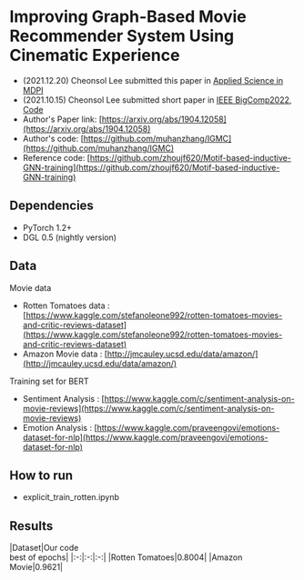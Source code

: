# Improving Graph-Based Movie Recommender System Using Cinematic Experience

- (2021.12.20) Cheonsol Lee submitted this paper in [Applied Science in MDPI](https://www.mdpi.com/journal/applsci)
- (2021.10.15) Cheonsol Lee submitted short paper in [IEEE BigComp2022](http://www.bigcomputing.org/), [Code](https://github.com/cheonsol-lee/bigcomp_2022_multi_graph)
- Author's Paper link: [https://arxiv.org/abs/1904.12058](https://arxiv.org/abs/1904.12058)
- Author's code: [https://github.com/muhanzhang/IGMC](https://github.com/muhanzhang/IGMC)
- Reference code: [https://github.com/zhoujf620/Motif-based-inductive-GNN-training](https://github.com/zhoujf620/Motif-based-inductive-GNN-training)


## Dependencies

* PyTorch 1.2+
* DGL 0.5 (nightly version)

## Data

Movie data
- Rotten Tomatoes data : [https://www.kaggle.com/stefanoleone992/rotten-tomatoes-movies-and-critic-reviews-dataset](https://www.kaggle.com/stefanoleone992/rotten-tomatoes-movies-and-critic-reviews-dataset)
- Amazon Movie data : [http://jmcauley.ucsd.edu/data/amazon/](http://jmcauley.ucsd.edu/data/amazon/)

Training set for BERT
- Sentiment Analysis : [https://www.kaggle.com/c/sentiment-analysis-on-movie-reviews](https://www.kaggle.com/c/sentiment-analysis-on-movie-reviews)
- Emotion Analysis : [https://www.kaggle.com/praveengovi/emotions-dataset-for-nlp](https://www.kaggle.com/praveengovi/emotions-dataset-for-nlp)


## How to run

- explicit_train_rotten.ipynb


## Results

|Dataset|Our code <br> best of epochs|
|:-:|:-:|:-:|
|Rotten Tomatoes|0.8004|
|Amazon Movie|0.9621|
